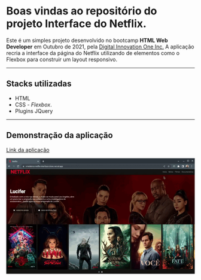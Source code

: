 <h1>Boas vindas ao repositório do projeto Interface do Netflix.</h1>

<div>
  <p>Este é um simples projeto desenvolvido no bootcamp <strong>HTML Web Developer</strong> em Outubro de 2021, pela <a href="https://www.dio.me/" target="_blank">Digital Innovation One Inc.</a> A aplicação recria a interface da página do Netflix utilizando de elementos como o Flexbox para construir um layout responsivo.</p>
</div>
<hr>
<h2>Stacks utilizadas</h2>
<ul>
  <li>HTML</li>
  <li>CSS - <i>Flexbox</i>.</li>
  <li>Plugins JQuery</li>
</ul>
<hr>
<h2>Demonstração da aplicação</h2>
<p>
  <a href="https://vmedeiros-netflix-interface-clone.vercel.app/" target="_blank">Link da aplicação</a>
</p>
<div align="center">
  <img width="600" src="./img/netflixDemonstration.gif" alt="Demonstração da aplicação no Desktop">
</div>